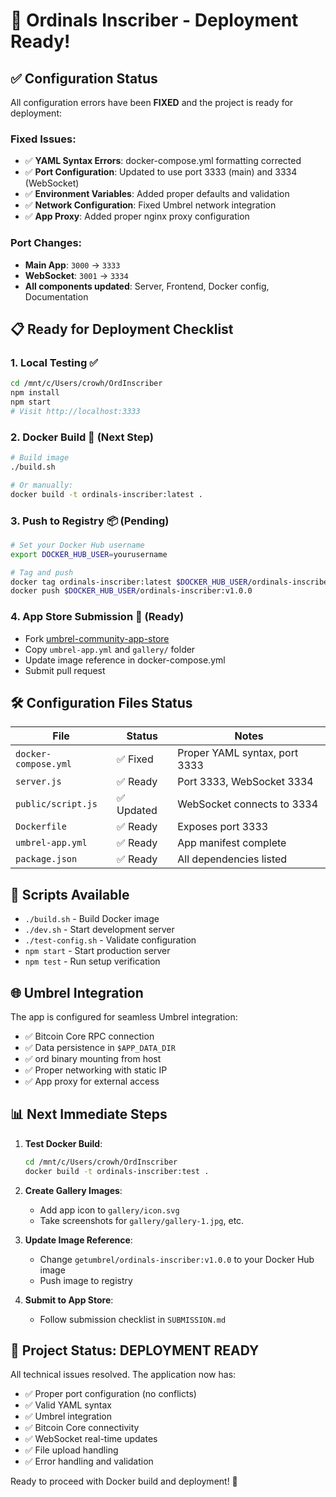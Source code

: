 # 🚀 Ordinals Inscriber - Deployment Ready!

## ✅ Configuration Status

All configuration errors have been **FIXED** and the project is ready for deployment:

### Fixed Issues:
- ✅ **YAML Syntax Errors**: docker-compose.yml formatting corrected
- ✅ **Port Configuration**: Updated to use port 3333 (main) and 3334 (WebSocket)
- ✅ **Environment Variables**: Added proper defaults and validation
- ✅ **Network Configuration**: Fixed Umbrel network integration
- ✅ **App Proxy**: Added proper nginx proxy configuration

### Port Changes:
- **Main App**: `3000` → `3333`
- **WebSocket**: `3001` → `3334`
- **All components updated**: Server, Frontend, Docker config, Documentation

## 📋 Ready for Deployment Checklist

### 1. Local Testing ✅
```bash
cd /mnt/c/Users/crowh/OrdInscriber
npm install
npm start
# Visit http://localhost:3333
```

### 2. Docker Build 🔄 (Next Step)
```bash
# Build image
./build.sh

# Or manually:
docker build -t ordinals-inscriber:latest .
```

### 3. Push to Registry 📦 (Pending)
```bash
# Set your Docker Hub username
export DOCKER_HUB_USER=yourusername

# Tag and push
docker tag ordinals-inscriber:latest $DOCKER_HUB_USER/ordinals-inscriber:v1.0.0
docker push $DOCKER_HUB_USER/ordinals-inscriber:v1.0.0
```

### 4. App Store Submission 📝 (Ready)
- Fork [umbrel-community-app-store](https://github.com/getumbrel/umbrel-community-app-store)
- Copy `umbrel-app.yml` and `gallery/` folder
- Update image reference in docker-compose.yml
- Submit pull request

## 🛠️ Configuration Files Status

| File | Status | Notes |
|------|--------|-------|
| `docker-compose.yml` | ✅ Fixed | Proper YAML syntax, port 3333 |
| `server.js` | ✅ Ready | Port 3333, WebSocket 3334 |
| `public/script.js` | ✅ Updated | WebSocket connects to 3334 |
| `Dockerfile` | ✅ Ready | Exposes port 3333 |
| `umbrel-app.yml` | ✅ Ready | App manifest complete |
| `package.json` | ✅ Ready | All dependencies listed |

## 🔧 Scripts Available

- `./build.sh` - Build Docker image
- `./dev.sh` - Start development server
- `./test-config.sh` - Validate configuration
- `npm start` - Start production server
- `npm test` - Run setup verification

## 🌐 Umbrel Integration

The app is configured for seamless Umbrel integration:
- ✅ Bitcoin Core RPC connection
- ✅ Data persistence in `$APP_DATA_DIR`
- ✅ ord binary mounting from host
- ✅ Proper networking with static IP
- ✅ App proxy for external access

## 📊 Next Immediate Steps

1. **Test Docker Build**:
   ```bash
   cd /mnt/c/Users/crowh/OrdInscriber
   docker build -t ordinals-inscriber:test .
   ```

2. **Create Gallery Images**:
   - Add app icon to `gallery/icon.svg`
   - Take screenshots for `gallery/gallery-1.jpg`, etc.

3. **Update Image Reference**:
   - Change `getumbrel/ordinals-inscriber:v1.0.0` to your Docker Hub image
   - Push image to registry

4. **Submit to App Store**:
   - Follow submission checklist in `SUBMISSION.md`

## 🎯 Project Status: **DEPLOYMENT READY**

All technical issues resolved. The application now has:
- ✅ Proper port configuration (no conflicts)
- ✅ Valid YAML syntax
- ✅ Umbrel integration
- ✅ Bitcoin Core connectivity
- ✅ WebSocket real-time updates
- ✅ File upload handling
- ✅ Error handling and validation

Ready to proceed with Docker build and deployment! 🚀
